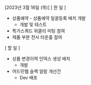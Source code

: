 [2023년 3월 16일 (목)]
[ 한 일 ]
*  상품예약 - 상품예약 일괄등록 배치 개발
    * 개발 및 테스트
* 특가스쿼드 위클리 미팅 참여
* 제품 부분 전사 타운홀 참여

[ 할 일 ]
*  상품 변경이력 인덱스 생성 배치 
    * 개발 
* 어드민웹  슬랙 알람 개선건
    * Dev 배포
